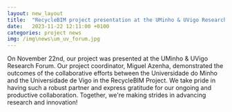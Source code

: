 ```yaml
---
layout: new_layout
title:  "RecycleBIM project presentation at the UMinho & UVigo Research Forum"
date:   2023-11-22 12:11:00 +0100
categories: project news
img: /img\news\um_uv_forum.jpg
---
```


On November 22nd, our project was presented at the UMinho & UVigo Research Forum. Our project coordinator, Miguel Azenha, demonstrated the outcomes of the collaborative efforts between the Universidade do Minho and the Universidade de Vigo in the RecycleBIM Project. We take pride in having such a robust partner and express gratitude for our ongoing and productive collaboration. Together, we're making strides in advancing research and innovation!



